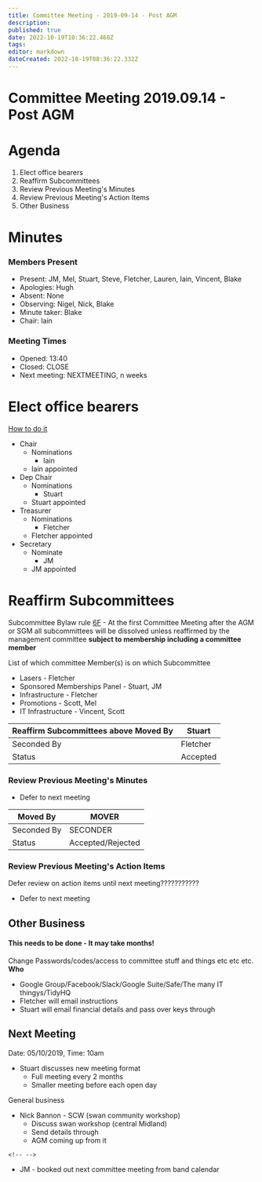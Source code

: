 ```yaml
---
title: Committee Meeting - 2019-09-14 - Post AGM
description: 
published: true
date: 2022-10-19T10:36:22.468Z
tags: 
editor: markdown
dateCreated: 2022-10-19T08:36:22.332Z
---
```


# Committee Meeting 2019.09.14 - Post AGM

# Agenda

1.  Elect office bearers
2.  Reaffirm Subcommittees
3.  Review Previous Meeting's Minutes
4.  Review Previous Meeting's Action Items
5.  Other Business

# Minutes

### Members Present

-   Present: JM, Mel, Stuart, Steve, Fletcher, Lauren, Iain, Vincent, Blake
-   Apologies: Hugh
-   Absent: None
-   Observing: Nigel, Nick, Blake
-   Minute taker: Blake
-   Chair: Iain

### Meeting Times

-   Opened: 13:40
-   Closed: CLOSE
-   Next meeting: NEXTMEETING, n weeks

# Elect office bearers

[How to do it](https://wiki.artifactory.org.au/doku.php?id=constitution#election_of_office_bearers)

-   Chair
    -   Nominations
        -   Iain
    -   Iain appointed
-   Dep Chair
    -   Nominations
        -   Stuart
    -   Stuart appointed
-   Treasurer
    -   Nominations
        -   Fletcher
    -   Fletcher appointed
-   Secretary
    -   Nominate
        -   JM
    -   JM appointed

# Reaffirm Subcommittees

Subcommittee Bylaw rule [6F](/committee/committeerulings#subcommittee_rules) - At the first Committee Meeting after the AGM or SGM all subcommittees will be dissolved unless reaffirmed by the management committee **subject to membership including a committee member**

List of which committee Member(s) is on which Subcommittee

-   Lasers - Fletcher
-   Sponsored Memberships Panel - Stuart, JM
-   Infrastructure - Fletcher
-   Promotions - Scott, Mel
-   IT Infrastructure - Vincent, Scott

| Reaffirm Subcommittees above Moved By | Stuart   |
|---------------------------------------|----------|
| Seconded By                           | Fletcher |
| Status                                | Accepted |

### Review Previous Meeting's Minutes

-   Defer to next meeting

| Moved By    | MOVER             |
|-------------|-------------------|
| Seconded By | SECONDER          |
| Status      | Accepted/Rejected |

### Review Previous Meeting's Action Items

Defer review on action items until next meeting???????????

-   Defer to next meeting

## Other Business

#### This needs to be done - It may take months!

Change Passwords/codes/access to committee stuff and things etc etc etc. **Who**

-   Google Group/Facebook/Slack/Google Suite/Safe/The many IT thingys/TidyHQ
-   Fletcher will email instructions
-   Stuart will email financial details and pass over keys through

## Next Meeting

Date: 05/10/2019, Time: 10am

-   Stuart discusses new meeting format
    -   Full meeting every 2 months
    -   Smaller meeting before each open day

General business

-   Nick Bannon - SCW (swan community workshop)
    -   Discuss swan workshop (central Midland)
    -   Send details through
    -   AGM coming up from it

```{=html}
<!-- -->
```
-   JM - booked out next committee meeting from band calendar
